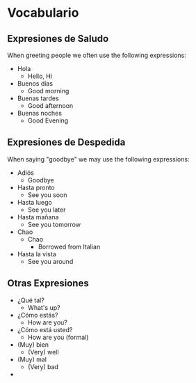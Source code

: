 # Vocabulario

## Expresiones de Saludo
When greeting people we often use the following expressions:

- Hola
	+ Hello, Hi
- Buenos días
	+ Good morning
- Buenas tardes
	+ Good afternoon
- Buenas noches
	+ Good Evening


## Expresiones de Despedida
When saying "goodbye" we may use the following expressions:

- Adiós
	+ Goodbye
- Hasta pronto
	+ See you soon
- Hasta luego
	+ See you later
- Hasta mañana
	+ See you tomorrow
- Chao
	+ Chao
		* Borrowed from Italian
- Hasta la vista
	+ See you around

## Otras Expresiones

- ¿Qué tal?
	+ What's up?
- ¿Cómo estás?
	+ How are you?
- ¿Cómo está usted?
	+ How are you (formal)
- (Muy) bien
	+ (Very) well
- (Muy) mal
	+ (Very) bad
- 
